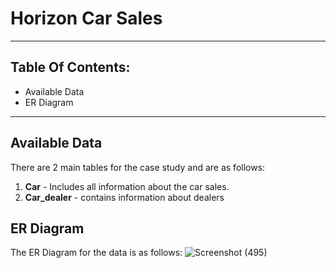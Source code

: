 # Horizon Car Sales
-----------------------------------------------------------------------------------------------------

Table Of Contents:
----------------------------------------------------------------------------------
* Available Data
* ER Diagram
_________________________________________________________________________________________________________________________
Available Data
---------------------------------------------------------------------------------
There are 2 main tables for the case study and are as follows:    
1. **Car** - Includes all information about the car sales.
2. **Car_dealer** - contains information about dealers

ER Diagram 
------------------------------------------------------------------------------------
The ER Diagram for the data is as follows:
![Screenshot (495)](https://github.com/hemaprabhavathi20/SQL-Projects/assets/147178268/7272debd-136c-4619-a28e-574990e24fc3)

